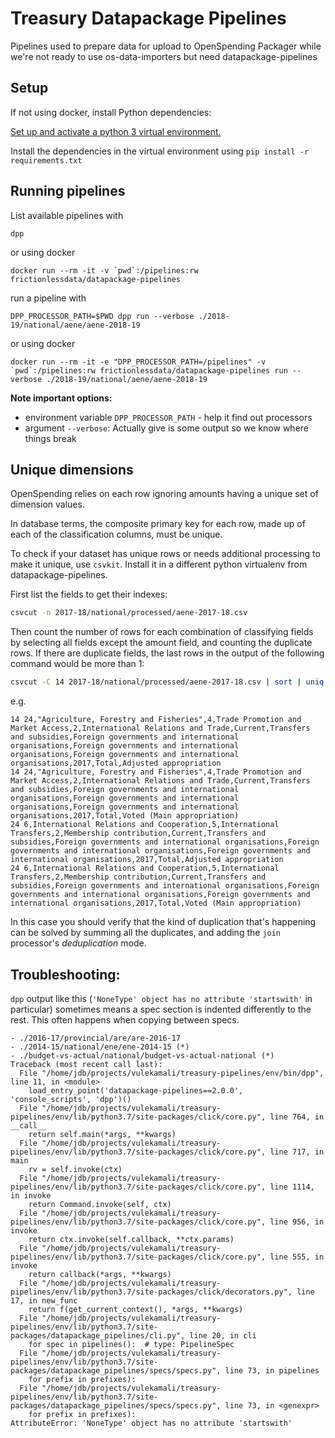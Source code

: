 # Treasury Datapackage Pipelines

Pipelines used to prepare data for upload to OpenSpending Packager while we're
not ready to use os-data-importers but need datapackage-pipelines

## Setup

If not using docker, install Python dependencies:

[Set up and activate a python 3 virtual environment.](https://packaging.python.org/guides/installing-using-pip-and-virtual-environments/#creating-a-virtual-environment)

Install the dependencies in the virtual environment using `pip install -r requirements.txt`

## Running pipelines

List available pipelines with

```
dpp
```

or using docker

```
docker run --rm -it -v `pwd`:/pipelines:rw frictionlessdata/datapackage-pipelines
```

run a pipeline with

```
DPP_PROCESSOR_PATH=$PWD dpp run --verbose ./2018-19/national/aene/aene-2018-19
```

or using docker

```
docker run --rm -it -e "DPP_PROCESSOR_PATH=/pipelines" -v `pwd`:/pipelines:rw frictionlessdata/datapackage-pipelines run --verbose ./2018-19/national/aene/aene-2018-19
```

**Note important options:**

- environment variable `DPP_PROCESSOR_PATH` - help it find out processors
- argument `--verbose`: Actually give is some output so we know where things break

## Unique dimensions

OpenSpending relies on each row ignoring amounts having a unique set of dimension values.

In database terms, the composite primary key for each row, made up of each of the classification columns, must be unique.

To check if your dataset has unique rows or needs additional processing to make it unique, use `csvkit`. Install it in a different python virtualenv from datapackage-pipelines.

First list the fields to get their indexes:

```bash
csvcut -n 2017-18/national/processed/aene-2017-18.csv
```

Then count the number of rows for each combination of classifying fields by selecting all fields except the amount field, and counting the duplicate rows. If there are duplicate fields, the last rows in the output of the following command would be more than 1:

```bash
csvcut -C 14 2017-18/national/processed/aene-2017-18.csv | sort | uniq -c| sort -n
```

e.g.

```
14 24,"Agriculture, Forestry and Fisheries",4,Trade Promotion and Market Access,2,International Relations and Trade,Current,Transfers and subsidies,Foreign governments and international organisations,Foreign governments and international organisations,Foreign governments and international organisations,2017,Total,Adjusted appropriation
14 24,"Agriculture, Forestry and Fisheries",4,Trade Promotion and Market Access,2,International Relations and Trade,Current,Transfers and subsidies,Foreign governments and international organisations,Foreign governments and international organisations,Foreign governments and international organisations,2017,Total,Voted (Main appropriation)
24 6,International Relations and Cooperation,5,International Transfers,2,Membership contribution,Current,Transfers and subsidies,Foreign governments and international organisations,Foreign governments and international organisations,Foreign governments and international organisations,2017,Total,Adjusted appropriation
24 6,International Relations and Cooperation,5,International Transfers,2,Membership contribution,Current,Transfers and subsidies,Foreign governments and international organisations,Foreign governments and international organisations,Foreign governments and international organisations,2017,Total,Voted (Main appropriation)
```

In this case you should verify that the kind of duplication that's happening can be solved by summing all the duplicates, and adding the `join` processor's _deduplication_ mode.

Troubleshooting:
----------------

`dpp` output like this (`'NoneType' object has no attribute 'startswith'` in particular) sometimes means a spec section is indented differently to the rest. This often happens when copying between specs.

```
- ./2016-17/provincial/are/are-2016-17
- ./2014-15/national/ene/ene-2014-15 (*)
- ./budget-vs-actual/national/budget-vs-actual-national (*)
Traceback (most recent call last):
  File "/home/jdb/projects/vulekamali/treasury-pipelines/env/bin/dpp", line 11, in <module>
    load_entry_point('datapackage-pipelines==2.0.0', 'console_scripts', 'dpp')()
  File "/home/jdb/projects/vulekamali/treasury-pipelines/env/lib/python3.7/site-packages/click/core.py", line 764, in __call__
    return self.main(*args, **kwargs)
  File "/home/jdb/projects/vulekamali/treasury-pipelines/env/lib/python3.7/site-packages/click/core.py", line 717, in main
    rv = self.invoke(ctx)
  File "/home/jdb/projects/vulekamali/treasury-pipelines/env/lib/python3.7/site-packages/click/core.py", line 1114, in invoke
    return Command.invoke(self, ctx)
  File "/home/jdb/projects/vulekamali/treasury-pipelines/env/lib/python3.7/site-packages/click/core.py", line 956, in invoke
    return ctx.invoke(self.callback, **ctx.params)
  File "/home/jdb/projects/vulekamali/treasury-pipelines/env/lib/python3.7/site-packages/click/core.py", line 555, in invoke
    return callback(*args, **kwargs)
  File "/home/jdb/projects/vulekamali/treasury-pipelines/env/lib/python3.7/site-packages/click/decorators.py", line 17, in new_func
    return f(get_current_context(), *args, **kwargs)
  File "/home/jdb/projects/vulekamali/treasury-pipelines/env/lib/python3.7/site-packages/datapackage_pipelines/cli.py", line 20, in cli
    for spec in pipelines():  # type: PipelineSpec
  File "/home/jdb/projects/vulekamali/treasury-pipelines/env/lib/python3.7/site-packages/datapackage_pipelines/specs/specs.py", line 73, in pipelines
    for prefix in prefixes):
  File "/home/jdb/projects/vulekamali/treasury-pipelines/env/lib/python3.7/site-packages/datapackage_pipelines/specs/specs.py", line 73, in <genexpr>
    for prefix in prefixes):
AttributeError: 'NoneType' object has no attribute 'startswith'
